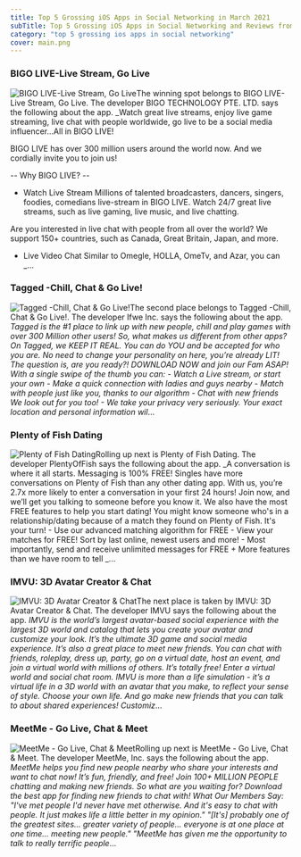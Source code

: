 ```yaml
---
title: Top 5 Grossing iOS Apps in Social Networking in March 2021
subTitle: Top 5 Grossing iOS Apps in Social Networking and Reviews from the AppStore in March 2021.
category: "top 5 grossing ios apps in social networking"
cover: main.png
---
```


### BIGO LIVE-Live Stream, Go Live

![BIGO LIVE-Live Stream, Go Live](https://is5-ssl.mzstatic.com/image/thumb/Purple114/v4/e7/9b/c0/e79bc0e2-3173-4438-88d8-251912d42b14/AppIcon-0-1x_U007emarketing-0-10-0-0-85-220.png/100x100bb.png)The winning spot belongs to BIGO LIVE-Live Stream, Go Live. The developer BIGO TECHNOLOGY PTE. LTD. says the following about the app. _Watch great live streams, enjoy live game streaming, live chat with people worldwide, go live to be a social media influencer...All in BIGO LIVE!  BIGO LIVE has over 300 million users around the world now. And we cordially invite you to join us!   -- Why BIGO LIVE? --  * Watch Live Stream Millions of talented broadcasters, dancers, singers, foodies, comedians live-stream in BIGO LIVE. Watch 24/7 great live streams, such as live gaming, live music, and live chatting.   Are you interested in live chat with people from all over the world? We support 150+ countries, such as Canada, Great Britain, Japan, and more.  * Live Video Chat Similar to Omegle, HOLLA, OmeTv, and Azar, you can _...

### Tagged -Chill, Chat & Go Live!

![Tagged -Chill, Chat & Go Live!](https://is5-ssl.mzstatic.com/image/thumb/Purple114/v4/30/88/79/30887922-1319-a910-0b09-de36bb47a3db/AppIcon-Tagged-0-0-1x_U007emarketing-0-0-0-7-0-0-sRGB-0-0-0-GLES2_U002c0-512MB-85-220-0-0.png/100x100bb.png)The second place belongs to Tagged -Chill, Chat & Go Live!. The developer Ifwe Inc. says the following about the app. _Tagged is the #1 place to link up with new people, chill and play games with over 300 Million other users!  So, what makes us different from other apps? On Tagged, we KEEP IT REAL.  You can do YOU and be accepted for who you are.  No need to change your personality on here, you’re already LIT!  The question is, are you ready?! DOWNLOAD NOW and join our Fam ASAP!  With a single swipe of the thumb you can: - Watch a Live stream, or start your own - Make a quick connection with ladies and guys nearby - Match with people just like you, thanks to our algorithm - Chat with new friends  We look out for you too! - We take your privacy very seriously.  Your exact location and personal information wil_...

### Plenty of Fish Dating

![Plenty of Fish Dating](https://is2-ssl.mzstatic.com/image/thumb/Purple124/v4/71/20/a2/7120a2ee-764c-8a34-1456-88d324c32ee0/AppIcon-0-0-1x_U007emarketing-0-0-0-7-0-0-sRGB-0-0-0-GLES2_U002c0-512MB-85-220-0-0.png/100x100bb.png)Rolling up next is Plenty of Fish Dating. The developer PlentyOfFish says the following about the app. _A conversation is where it all starts.  Messaging is 100% FREE! Singles have more conversations on Plenty of Fish than any other dating app. With us, you’re 2.7x more likely to enter a conversation in your first 24 hours! Join now, and we’ll get you talking to someone before you know it.  We also have the most FREE features to help you start dating! You might know someone who's in a relationship/dating because of a match they found on Plenty of Fish. It's your turn!  - Use our advanced matching algorithm for FREE - View your matches for FREE! Sort by last online, newest users and more! - Most importantly, send and receive unlimited messages for FREE + More features than we have room to tell _...

### IMVU: 3D Avatar Creator & Chat

![IMVU: 3D Avatar Creator & Chat](https://is2-ssl.mzstatic.com/image/thumb/Purple114/v4/68/60/a2/6860a22b-e738-fc50-8fc6-1bb30bcd8c14/AppIcon-0-0-1x_U007emarketing-0-0-0-7-0-0-sRGB-0-0-0-GLES2_U002c0-512MB-85-220-0-0.png/100x100bb.png)The next place is taken by IMVU: 3D Avatar Creator & Chat. The developer IMVU says the following about the app. _IMVU is the world’s largest avatar-based social experience with the largest 3D world and catalog that lets you create your avatar and customize your look. It’s the ultimate 3D game and social media experience. It’s also a great place to meet new friends.   You can chat with friends, roleplay, dress up, party, go on a virtual date, host an event, and join a virtual world with millions of others. It’s totally free!   Enter a virtual world and social chat room. IMVU is more than a life simulation - it’s a virtual life in a 3D world with an avatar that you make, to reflect your sense of style. Choose your own life. And go make new friends that you can talk to about shared experiences!   Customiz_...

### MeetMe - Go Live, Chat & Meet

![MeetMe - Go Live, Chat & Meet](https://is2-ssl.mzstatic.com/image/thumb/Purple114/v4/89/9a/87/899a8781-b0a4-a5ed-2c95-312d016f0d74/AppIcon-0-0-1x_U007emarketing-0-0-0-6-0-0-sRGB-0-0-0-GLES2_U002c0-512MB-85-220-0-0.png/100x100bb.png)Rolling up next is MeetMe - Go Live, Chat & Meet. The developer MeetMe, Inc. says the following about the app. _MeetMe helps you find new people nearby who share your interests and want to chat now! It’s fun, friendly, and free!   Join 100+ MILLION PEOPLE chatting and making new friends.    So what are you waiting for? Download the best app for finding new friends to chat with!        What Our Members Say:   "I've met people I'd never have met otherwise. And it's easy to chat with people. It just makes life a little better in my opinion."   "[It's] probably one of the greatest sites... greater variety of people... everyone is at one place at one time... meeting new people."   "MeetMe has given me the opportunity to talk to really terrific people_...

